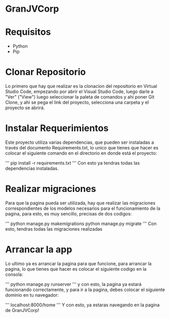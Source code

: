 # GranJVCorp

# Requisitos
- Python
- Pip

# Clonar Repositorio
Lo primero que hay que realizar es la clonacion del repositorio en Virtual Studio Code, empezando por abrir el Visual Studio Code, luego darle a "Ver" ("View") luego seleccionar la paleta de comandos y ahi poner Git Clone, y ahí se pega el link del proyecto, selecciona una carpeta y el proyecto se abrirá.

# Instalar Requerimientos
Este proyecto utiliza varias dependencias, que pueden ser instaladas a través del documento Requirements.txt, lo unico que tienes que hacer es colocar el siguiente comando en el directorio en donde está el proyecto: 

'''
pip install -r requirements.txt 
'''
Con esto ya tendras todas las dependencias instaladas.

# Realizar migraciones
Para que la pagina pueda ser utilizada, hay que realizar las migraciones correspondientes de los modelos necesarios para el funcionamiento de la pagina, para esto, es muy sencillo, precisas de dos codigos:

'''
python manage.py makemigrations
python manage.py migrate
'''
Con esto, tendras todas las migraciones realizadas

# Arrancar la app
Lo ultimo ya es arrancar la pagina para que funcione, para arrancar la pagina, lo que tienes que hacer es colocar el siguiente codigo en la consola:

'''
python manage.py runserver
'''
y con esto, la pagina ya estará funcionando correctamente, y para ir a la pagina, debes colocar el siguiente dominio en tu navegador:

'''
localhost:8000/home
'''
Y con esto, ya estaras navegando en la pagina de GranJVCorp!
